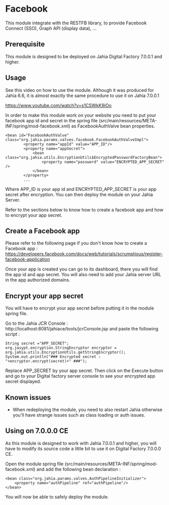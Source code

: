 Facebook
========

This module integrate with the RESTFB library, to provide Facebook Connect (SSO), Graph API (display data), ...

Prerequisite
-------------
This module is designed to be deployed on Jahia Digital Factory 7.0.0.1 and higher.

Usage
-----
See this video on how to use the module. Although it was produced for Jahia 6.6, it is almost exactly the same
procedure to use it on Jahia 7.0.0.1

https://www.youtube.com/watch?v=s1CSWkK9iOo

In order to make this module work on your website you need to put your facebook app id and secret in the spring file
(src/main/resources/META-INF/spring/mod-facebook.xml) as FacebookAuthValve bean properties.

```
<bean id="FacebookAuthValve" class="org.jahia.params.valves.facebook.FacebookAuthValveImpl">
        <property name="appId" value="APP_ID"/>
        <property name="appSecret">
            <bean class="org.jahia.utils.EncryptionUtils$EncryptedPasswordFactoryBean">
                <property name="password" value="ENCRYPTED_APP_SECRET" />
            </bean>
        </property>
        ...
```

Where APP_ID is your app id and ENCRYPTED_APP_SECRET is your app secret after encryption.
You can then deploy the module on your Jahia Server.

Refer to the sections below to know how to create a facebook app and how to encrypt your app secret.

Create a Facebook app
---------------------
Please refer to the following page if you don't know how to create a Facebook app :
https://developers.facebook.com/docs/web/tutorials/scrumptious/register-facebook-application

Once your app is created you can go to its dashboard, there you will find the app id and app secret.
You will also need to add your Jahia server URL in the app authorized domains.


Encrypt your app secret
-----------------------
You will have to encrypt your app secret before putting it in the module spring file.

Go to the Jahia JCR Console : http://localhost:8081/jahiace/tools/jcrConsole.jsp and paste the following script :
```
String secret ="APP_SECRET";
org.jasypt.encryption.StringEncryptor encryptor = org.jahia.utils.EncryptionUtils.getStringEncryptor();
System.out.println("### Encrypted secret : "+encryptor.encrypt(secret)+" ###");
```

Replace APP_SECRET by your app secret. Then click on the Execute button and go to your Digital factory server console
to see your encrypted app secret displayed.

Known issues
------------
- When redeploying the module, you need to also restart Jahia otherwise you'll have strange issues such as class loading
or auth issues.

Using on 7.0.0.0 CE
-------------------
As this module is designed to work with Jahia 7.0.0.1 and higher, you will have to modify its source code a little bit
to use it on Digital Factory 7.0.0.0 CE.

Open the module spring file (src/main/resources/META-INF/spring/mod-facebook.xml) and add the following bean
declaration :

    <bean class="org.jahia.params.valves.AuthPipelineInitializer">
        <property name="authPipeline" ref="authPipeline"/>
    </bean>

You will now be able to safely deploy the module.